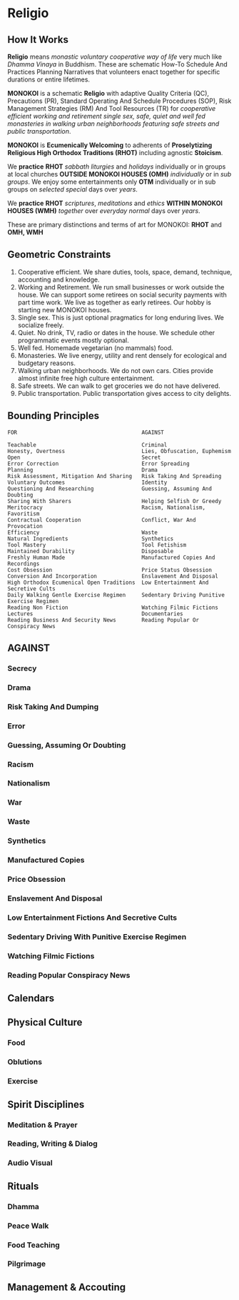 # Religio

## How It Works

__Religio__ means *monastic voluntary cooperative way of life* very much like *Dhamma Vinaya* in Buddhism. These are schematic How-To Schedule And Practices Planning Narratives that volunteers enact together for specific durations or entire lifetimes. 

__MONOKOI__ is a schematic __Religio__ with adaptive Quality Criteria (QC), Precautions (PR), Standard Operating And Schedule Procedures (SOP), Risk Management Strategies (RM) And Tool Resources (TR) for *cooperative efficient working and retirement single sex, safe, quiet and well fed monasteries in walking urban neighborhoods featuring safe streets and public transportation*. 

__MONOKOI__ is __Ecumenically Welcoming__ to adherents of  __Proselytizing Religious High Orthodox Traditions (RHOT)__ including agnostic __Stoicism__. 

We __practice__ __RHOT__ *sabbath liturgies* and *holidays* individually or in groups at local churches __OUTSIDE MONOKOI HOUSES (OMH)__ *individually* or in *sub groups*. We enjoy some entertainments only __OTM__ individually or in sub groups on *selected special* days over *years*.

We __practice__ __RHOT__ *scriptures*, *meditations* and *ethics*  __WITHIN MONOKOI HOUSES (WMH)__ *together* over *everyday normal* days over *years*.

These are primary distinctions and terms of art for MONOKOI: __RHOT__ and __OMH, WMH__

## Geometric Constraints

1. Cooperative efficient. We share duties, tools, space, demand, technique, accounting and knowledge. 
1. Working and Retirement. We run small businesses or work outside the house. We can support some retirees on social security payments with part time work. We live as together as early retirees. Our hobby is starting new MONOKOI houses.
2. Single sex. This is just optional pragmatics for long enduring lives. We socialize freely.
1. Quiet. No drink, TV, radio or dates in the house. We schedule other programmatic events mostly optional.
1. Well fed. Homemade vegetarian (no mammals) food.
1. Monasteries. We live energy, utility and rent densely for ecological and budgetary reasons. 
1. Walking urban neighborhoods. We do not own cars. Cities provide almost infinite free high culture entertainment.
1. Safe streets. We can walk to get groceries we do not have delivered.
1. Public transportation. Public transportation gives access to city delights.


## Bounding Principles

    FOR                                       AGAINST
    
    Teachable                                 Criminal
    Honesty, Overtness                        Lies, Obfuscation, Euphemism
    Open                                      Secret
    Error Correction                          Error Spreading
    Planning                                  Drama
    Risk Assessment, Mitigation And Sharing   Risk Taking And Spreading
    Voluntary Outcomes                        Identity
    Questioning And Researching               Guessing, Assuming And Doubting
    Sharing With Sharers                      Helping Selfish Or Greedy
    Meritocracy                               Racism, Nationalism, Favoritism
    Contractual Cooperation                   Conflict, War And Provocation
    Efficiency                                Waste
    Natural Ingredients                       Synthetics
    Tool Mastery                              Tool Fetishism
    Maintained Durability                     Disposable
    Freshly Human Made                        Manufactured Copies And Recordings
    Cost Obsession                            Price Status Obsession
    Conversion And Incorporation              Enslavement And Disposal
    High Orthodox Ecumenical Open Traditions  Low Entertainment And Secretive Cults
    Daily Walking Gentle Exercise Regimen     Sedentary Driving Punitive Exercise Regimen
    Reading Non Fiction                       Watching Filmic Fictions
    Lectures                                  Documentaries
    Reading Business And Security News        Reading Popular Or Conspiracy News

## AGAINST

### Secrecy
### Drama
### Risk Taking And Dumping
### Error
### Guessing, Assuming Or Doubting
### Racism
### Nationalism
### War
### Waste
### Synthetics
### Manufactured Copies
### Price Obsession
### Enslavement And Disposal
### Low Entertainment Fictions And Secretive Cults
### Sedentary Driving With Punitive Exercise Regimen
### Watching Filmic Fictions
### Reading Popular Conspiracy News

## Calendars

## Physical Culture

### Food

### Oblutions

### Exercise

## Spirit Disciplines

### Meditation & Prayer

### Reading, Writing & Dialog

### Audio Visual 

## Rituals

### Dhamma

### Peace Walk

### Food Teaching

### Pilgrimage

## Management & Accouting
